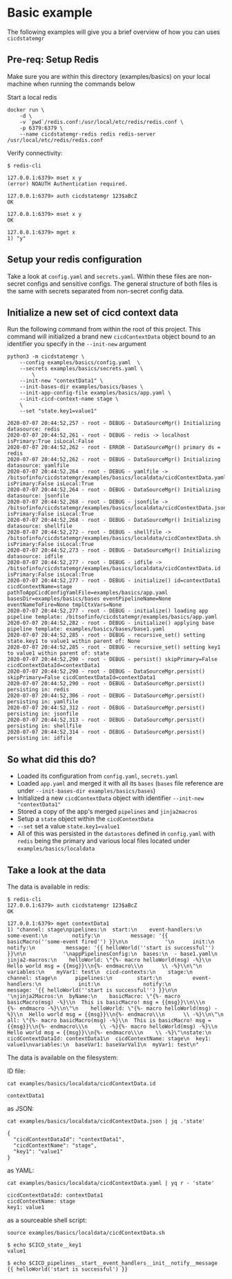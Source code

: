 # Basic example

The following examples will give you a brief overview of how you can uses `cicdstatemgr`

## Pre-req: Setup Redis

Make sure you are within this directory (examples/basics) on your local machine when running the commands below

Start a local redis
```
docker run \
    -d \
    -v `pwd`/redis.conf:/usr/local/etc/redis/redis.conf \
    -p 6379:6379 \
    --name cicdstatemgr-redis redis redis-server /usr/local/etc/redis/redis.conf
```

Verify connectivity:
```
$ redis-cli

127.0.0.1:6379> mset x y
(error) NOAUTH Authentication required.

127.0.0.1:6379> auth cicdstatemgr 123$aBcZ
OK

127.0.0.1:6379> mset x y
OK

127.0.0.1:6379> mget x
1) "y"
```

## Setup your redis configuration

Take a look at `config.yaml` and `secrets.yaml`. Within these files are non-secret configs and sensitive configs. The general structure of both files is the same with secrets separated from non-secret config data. 

## Initialize a new set of cicd context data

Run the following command from within the root of this project. This command will initialized a brand new `cicdContextData` object bound to an identifier you specify in the `--init-new` argument

```
python3 -m cicdstatemgr \
    --config examples/basics/config.yaml  \
    --secrets examples/basics/secrets.yaml \
        \
    --init-new "contextData1" \
    --init-bases-dir examples/basics/bases \
    --init-app-config-file examples/basics/app.yaml \
    --init-cicd-context-name stage \
    \
    --set "state.key1=value1"

2020-07-07 20:44:52,257 - root - DEBUG - DataSourceMgr() Initializing datasource: redis
2020-07-07 20:44:52,261 - root - DEBUG - redis -> localhost isPrimary:True isLocal:False
2020-07-07 20:44:52,262 - root - ERROR - DataSourceMgr() primary ds = redis
2020-07-07 20:44:52,262 - root - DEBUG - DataSourceMgr() Initializing datasource: yamlfile
2020-07-07 20:44:52,264 - root - DEBUG - yamlfile -> /bitsofinfo/cicdstatemgr/examples/basics/localdata/cicdContextData.yaml isPrimary:False isLocal:True
2020-07-07 20:44:52,264 - root - DEBUG - DataSourceMgr() Initializing datasource: jsonfile
2020-07-07 20:44:52,268 - root - DEBUG - jsonfile -> /bitsofinfo/cicdstatemgr/examples/basics/localdata/cicdContextData.json isPrimary:False isLocal:True
2020-07-07 20:44:52,268 - root - DEBUG - DataSourceMgr() Initializing datasource: shellfile
2020-07-07 20:44:52,272 - root - DEBUG - shellfile -> /bitsofinfo/cicdstatemgr/examples/basics/localdata/cicdContextData.sh isPrimary:False isLocal:True
2020-07-07 20:44:52,273 - root - DEBUG - DataSourceMgr() Initializing datasource: idfile
2020-07-07 20:44:52,277 - root - DEBUG - idfile -> /bitsofinfo/cicdstatemgr/examples/basics/localdata/cicdContextData.id isPrimary:False isLocal:True
2020-07-07 20:44:52,277 - root - DEBUG - initialize() id=contextData1 cicdContextName=stage pathToAppCicdConfigYamlFile=examples/basics/app.yaml basesDir=examples/basics/bases eventPipelineName=None eventNameToFire=None tmplCtxVars=None
2020-07-07 20:44:52,277 - root - DEBUG - initialize() loading app pipeline template: /bitsofinfo/cicdstatemgr/examples/basics/app.yaml
2020-07-07 20:44:52,282 - root - DEBUG - initialize() applying base pipeline template: examples/basics/bases/base1.yaml
2020-07-07 20:44:52,285 - root - DEBUG - recursive_set() setting state.key1 to value1 within parent of: None
2020-07-07 20:44:52,285 - root - DEBUG - recursive_set() setting key1 to value1 within parent of: state
2020-07-07 20:44:52,290 - root - DEBUG - persist() skipPrimary=False cicdContextDataId=contextData1
2020-07-07 20:44:52,290 - root - DEBUG - DataSourceMgr.persist() skipPrimary=False cicdContextDataId=contextData1
2020-07-07 20:44:52,290 - root - DEBUG - DataSourceMgr.persist() persisting in: redis
2020-07-07 20:44:52,306 - root - DEBUG - DataSourceMgr.persist() persisting in: yamlfile
2020-07-07 20:44:52,312 - root - DEBUG - DataSourceMgr.persist() persisting in: jsonfile
2020-07-07 20:44:52,313 - root - DEBUG - DataSourceMgr.persist() persisting in: shellfile
2020-07-07 20:44:52,314 - root - DEBUG - DataSourceMgr.persist() persisting in: idfile
```

## So what did this do?

* Loaded its configuration from `config.yaml`, `secrets.yaml`
* Loaded `app.yaml` and merged it with all its `bases` (`bases` file reference are under `--init-bases-dir examples/basics/bases`)
* Initialized a new `cicdContextData` object with identifier `--init-new "contextData1"`
* Stored a copy of the app's merged `pipelines` and `jinja2macros`
* Setup a `state` object within the `cicdContextData`
* `--set` set a value `state.key1=value1`
* All of this was persisted in the `datastores` defined in `config.yaml` with `redis` being the primary and various local files located under `examples/basics/localdata`

## Take a look at the data

The data is available in redis:
```
$ redis-cli 
127.0.0.1:6379> auth cicdstatemgr 123$aBcZ
OK

127.0.0.1:6379> mget contextData1
1) "channel: stage\npipelines:\n  start:\n    event-handlers:\n      some-event:\n        notify:\n          message: '{{ basicMacro(''some-event fired'') }}\n\n            '\n      init:\n        notify:\n          message: '{{ helloWorld(''start is successful'') }}\n\n            '\nappPipelinesConfig:\n  bases:\n  - base1.yaml\n  jinja2-macros:\n    helloWorld: \"{%- macro helloWorld(msg) -%}\\n  Hello world msg = {{msg}}\\n{%- endmacro\\\n      \\ -%}\\n\"\n  variables:\n    myVar1: test\n  cicd-contexts:\n    stage:\n      channel: stage\n      pipelines:\n        start:\n          event-handlers:\n            init:\n              notify:\n                message: '{{ helloWorld(''start is successful'') }}\n\n                  '\njinja2Macros:\n  byName:\n    basicMacro: \"{%- macro basicMacro(msg) -%}\\n  This is basicMacro! msg = {{msg}}\\n\\\n      {%- endmacro -%}\\n\"\n    helloWorld: \"{%- macro helloWorld(msg) -%}\\n  Hello world msg = {{msg}}\\n{%- endmacro\\\n      \\ -%}\\n\"\n  all: \"{%- macro basicMacro(msg) -%}\\n  This is basicMacro! msg = {{msg}}\\n{%- endmacro\\\n    \\ -%}{%- macro helloWorld(msg) -%}\\n  Hello world msg = {{msg}}\\n{%- endmacro\\\n    \\ -%}\"\nstate:\n  cicdContextDataId: contextData1\n  cicdContextName: stage\n  key1: value1\nvariables:\n  baseVar1: baseVarVal1\n  myVar1: test\n"
```

The data is available on the filesystem:

ID file:
```
cat examples/basics/localdata/cicdContextData.id

contextData1
```

as JSON:
```
cat examples/basics/localdata/cicdContextData.json | jq .'state'

{
  "cicdContextDataId": "contextData1",
  "cicdContextName": "stage",
  "key1": "value1"
}
```

as YAML:
```
cat examples/basics/localdata/cicdContextData.yaml | yq r - 'state'

cicdContextDataId: contextData1
cicdContextName: stage
key1: value1
```

as a sourceable shell script:
```
source examples/basics/localdata/cicdContextData.sh

$ echo $CICD_state__key1
value1

$ echo $CICD_pipelines__start__event_handlers__init__notify__message
{{ helloWorld('start is successful') }}
```